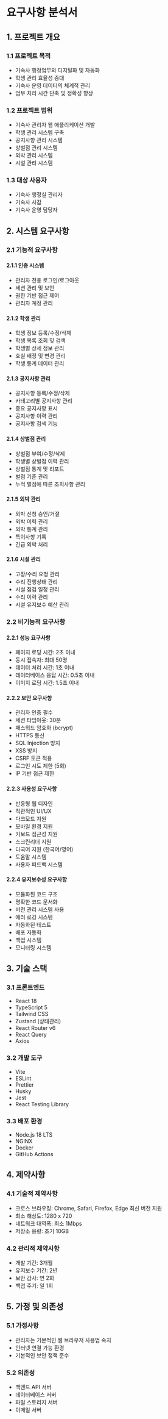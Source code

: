 # 요구사항 분석서

## 1. 프로젝트 개요

### 1.1 프로젝트 목적
- 기숙사 행정업무의 디지털화 및 자동화
- 학생 관리 효율성 증대
- 기숙사 운영 데이터의 체계적 관리
- 업무 처리 시간 단축 및 정확성 향상

### 1.2 프로젝트 범위
- 기숙사 관리자 웹 애플리케이션 개발
- 학생 관리 시스템 구축
- 공지사항 관리 시스템
- 상벌점 관리 시스템
- 외박 관리 시스템
- 시설 관리 시스템

### 1.3 대상 사용자
- 기숙사 행정실 관리자
- 기숙사 사감
- 기숙사 운영 담당자

## 2. 시스템 요구사항

### 2.1 기능적 요구사항

#### 2.1.1 인증 시스템
- 관리자 전용 로그인/로그아웃
- 세션 관리 및 보안
- 권한 기반 접근 제어
- 관리자 계정 관리

#### 2.1.2 학생 관리
- 학생 정보 등록/수정/삭제
- 학생 목록 조회 및 검색
- 학생별 상세 정보 관리
- 호실 배정 및 변경 관리
- 학생 통계 데이터 관리

#### 2.1.3 공지사항 관리
- 공지사항 등록/수정/삭제
- 카테고리별 공지사항 관리
- 중요 공지사항 표시
- 공지사항 이력 관리
- 공지사항 검색 기능

#### 2.1.4 상벌점 관리
- 상벌점 부여/수정/삭제
- 학생별 상벌점 이력 관리
- 상벌점 통계 및 리포트
- 벌점 기준 관리
- 누적 벌점에 따른 조치사항 관리

#### 2.1.5 외박 관리
- 외박 신청 승인/거절
- 외박 이력 관리
- 외박 통계 관리
- 특이사항 기록
- 긴급 외박 처리

#### 2.1.6 시설 관리
- 고장/수리 요청 관리
- 수리 진행상태 관리
- 시설 점검 일정 관리
- 수리 이력 관리
- 시설 유지보수 예산 관리

### 2.2 비기능적 요구사항

#### 2.2.1 성능 요구사항
- 페이지 로딩 시간: 2초 이내
- 동시 접속자: 최대 50명
- 데이터 처리 시간: 1초 이내
- 데이터베이스 응답 시간: 0.5초 이내
- 이미지 로딩 시간: 1.5초 이내

#### 2.2.2 보안 요구사항
- 관리자 인증 필수
- 세션 타임아웃: 30분
- 패스워드 암호화 (bcrypt)
- HTTPS 통신
- SQL Injection 방지
- XSS 방지
- CSRF 토큰 적용
- 로그인 시도 제한 (5회)
- IP 기반 접근 제한

#### 2.2.3 사용성 요구사항
- 반응형 웹 디자인
- 직관적인 UI/UX
- 다크모드 지원
- 모바일 환경 지원
- 키보드 접근성 지원
- 스크린리더 지원
- 다국어 지원 (한국어/영어)
- 도움말 시스템
- 사용자 피드백 시스템

#### 2.2.4 유지보수성 요구사항
- 모듈화된 코드 구조
- 명확한 코드 문서화
- 버전 관리 시스템 사용
- 에러 로깅 시스템
- 자동화된 테스트
- 배포 자동화
- 백업 시스템
- 모니터링 시스템

## 3. 기술 스택

### 3.1 프론트엔드
- React 18
- TypeScript 5
- Tailwind CSS
- Zustand (상태관리)
- React Router v6
- React Query
- Axios

### 3.2 개발 도구
- Vite
- ESLint
- Prettier
- Husky
- Jest
- React Testing Library

### 3.3 배포 환경
- Node.js 18 LTS
- NGINX
- Docker
- GitHub Actions

## 4. 제약사항

### 4.1 기술적 제약사항
- 크로스 브라우징: Chrome, Safari, Firefox, Edge 최신 버전 지원
- 최소 해상도: 1280 x 720
- 네트워크 대역폭: 최소 1Mbps
- 저장소 용량: 초기 10GB

### 4.2 관리적 제약사항
- 개발 기간: 3개월
- 유지보수 기간: 2년
- 보안 감사: 연 2회
- 백업 주기: 일 1회

## 5. 가정 및 의존성

### 5.1 가정사항
- 관리자는 기본적인 웹 브라우저 사용법 숙지
- 인터넷 연결 가능 환경
- 기본적인 보안 정책 준수

### 5.2 의존성
- 백엔드 API 서버
- 데이터베이스 서버
- 파일 스토리지 서버
- 이메일 서버 